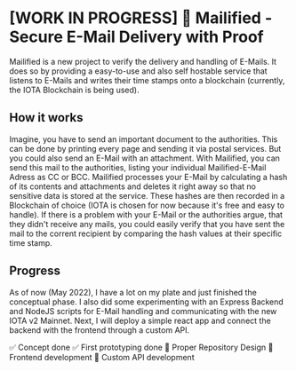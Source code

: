 # [WORK IN PROGRESS] :e-mail: Mailified - Secure E-Mail Delivery with Proof

Mailified is a new project to verify the delivery and handling of E-Mails. It does so by providing a easy-to-use and also self hostable service that listens to E-Mails and writes their time stamps onto a blockchain (currently, the IOTA Blockchain is being used).

## How it works

Imagine, you have to send an important document to the authorities. This can be done by printing every page and sending it via postal services. But you could also send an E-Mail with an attachment. With Mailified, you can send this mail to the authorities, listing your individual Mailified-E-Mail Adress as CC or BCC. Mailified processes your E-Mail by calculating a hash of its contents and attachments and deletes it right away so that no sensitive data is stored at the service. These hashes are then recorded in a Blockchain of choice (IOTA is chosen for now because it's free and easy to handle).
If there is a problem with your E-Mail or the authorities argue, that they didn't receive any mails, you could easily verify that you have sent the mail to the corrent recipient by comparing the hash values at their specific time stamp.

## Progress

As of now (May 2022), I have a lot on my plate and just finished the conceptual phase. I also did some experimenting with an Express Backend and NodeJS scripts for E-Mail handling and communicating with the new IOTA v2 Mainnet. Next, I will deploy a simple react app and connect the backend with the frontend through a custom API.

:white_check_mark: Concept done
:white_check_mark: First prototyping done
:black_square_button: Proper Repository Design
:black_square_button: Frontend development
:black_square_button: Custom API development